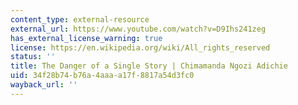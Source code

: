```yaml
---
content_type: external-resource
external_url: https://www.youtube.com/watch?v=D9Ihs241zeg
has_external_license_warning: true
license: https://en.wikipedia.org/wiki/All_rights_reserved
status: ''
title: The Danger of a Single Story | Chimamanda Ngozi Adichie
uid: 34f28b74-b76a-4aaa-a17f-8817a54d3fc0
wayback_url: ''
---
```

